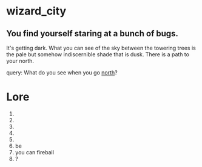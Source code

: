 # wizard_city

## You find yourself staring at a bunch of bugs.

It's getting dark. What you can see of the sky between the towering trees is the pale but somehow indiscernible shade that is dusk. There is a path to your north.

query: What do you see when you go [north](a_1_1.md)?

# Lore

1)
2)
3)
4)
5)
6) be
7) you can fireball
8) ?